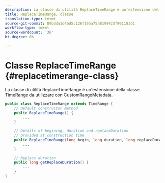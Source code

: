 ```yaml
---
description: La classe di utilità ReplaceTimeRange è un'estensione della classe TimeRange da utilizzare con CustomRangeMetadata.
title: ReplaceTimeRange, classe
translation-type: tm+mt
source-git-commit: 89bdda1d4bd5c126f19ba75a819942df901183d1
workflow-type: tm+mt
source-wordcount: '36'
ht-degree: 0%

---
```



# Classe ReplaceTimeRange {#replacetimerange-class}

La classe di utilità ReplaceTimeRange è un&#39;estensione della classe TimeRange da utilizzare con CustomRangeMetadata.

```java
public class ReplaceTimeRange extends TimeRange {
    // Default constructor method
    public ReplaceTimeRange() { 
        ... 
    }

    // Details of begining, duration and replaceDuration 
    // provided at construction time 
    public ReplaceTimeRange(long begin, long duration, long replaceDuration) { 
        ... 
    }

    // Replace duration
    public long getReplaceDuration() { 
        ... 
    }
}
```

